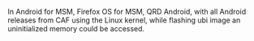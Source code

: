 In Android for MSM, Firefox OS for MSM, QRD Android, with all Android releases from CAF using the Linux kernel, while flashing ubi image an uninitialized memory could be accessed.